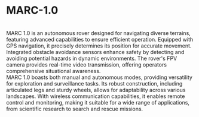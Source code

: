 # MARC-1.0
<br>
MARC 1.0 is an autonomous rover designed for navigating diverse terrains, featuring advanced capabilities to ensure efficient operation. Equipped with GPS navigation, it precisely determines its position for accurate movement.
<br>
Integrated obstacle avoidance sensors enhance safety by detecting and avoiding potential hazards in dynamic environments. The rover's FPV camera provides real-time video transmission, offering operators comprehensive situational awareness.
<br>
MARC 1.0 boasts both manual and autonomous modes, providing versatility for exploration and surveillance tasks. Its robust construction, including articulated legs and sturdy wheels, allows for adaptability across various landscapes. With wireless communication capabilities, it enables remote control and monitoring, making it suitable for a wide range of applications, from scientific research to search and rescue missions.

